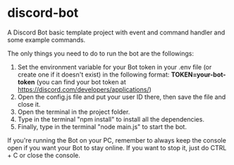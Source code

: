 # discord-bot
A Discord Bot basic template project with event and command handler and some example commands.

The only things you need to do to run the bot are the followings:

1. Set the environment variable for your Bot token in your .env file (or create one if it doesn't exist) in the following format: **TOKEN=your-bot-token** (you can find your bot token at https://discord.com/developers/applications/)
2. Open the config.js file and put your user ID there, then save the file and close it.
3. Open the terminal in the project folder.
4. Type in the terminal "npm install" to install all the dependencies.
5. Finally, type in the terminal "node main.js" to start the bot.

If you're running the Bot on your PC, remember to always keep the console open if you want your Bot to stay online. If you want to stop it, just do CTRL + C or close the console.